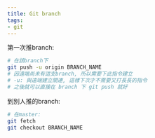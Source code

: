 ```yaml
---
title: Git branch
tags:
- git
---
```


第一次推branch:

``` BASH
# 在該branch下
git push -u origin BRANCH_NAME
# 因遠端尚未有這支branch, 所以需要下此指令建立
# -u: 與遠端建立關連, 這樣下次才不需要又打長長的指令
# 之後就可以直接在 branch 下 git push 就好
```

<!-- more -->

到別人推的branch:
``` BASH
# 在master:
git fetch
git checkout BRANCH_NAME
```